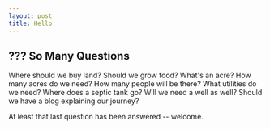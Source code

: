 ```yaml
---
layout: post
title: Hello!
---
```


## ??? So Many Questions 
Where should we buy land? Should we grow food? What's an acre? How many acres do we need? How many people will be there? What utilities do we need? Where does a septic tank go? Will we need a well as well? Should we have a blog explaining our journey?

At least that last question has been answered -- welcome.
